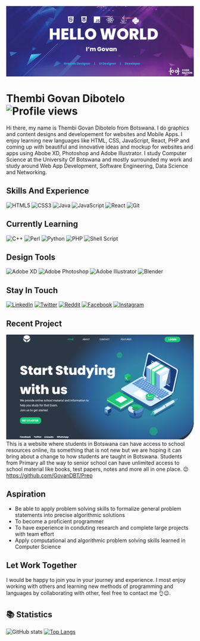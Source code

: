 ![Graphics and UI Designer and Developer](https://github.com/GovanDBT/GovanDBT/blob/main/banner.png)
# Thembi Govan Dibotelo ![Profile views](https://gpvc.arturio.dev/GovanDBT) 
Hi there, my name is Thembi Govan Dibotelo from Botswana. I do graphics and content designs and developement for websites and Mobile Apps. I enjoy learning new languages like HTML, CSS, JavaScript, React, PHP and coming up with beautiful and innovative ideas and mockup for websites and apps using Abobe XD, Photoshop and Adobe Illustrator. I study Computer Science at the University Of Botswana and mostly surrounded my work and study around Web App Development, Software Engineering, Data Science and Networking.

## Skills And Experience
![HTML5](https://img.shields.io/badge/html5-%23E34F26.svg?style=for-the-badge&logo=html5&logoColor=white)
![CSS3](https://img.shields.io/badge/css3-%231572B6.svg?style=for-the-badge&logo=css3&logoColor=white)
![Java](https://img.shields.io/badge/java-%23ED8B00.svg?style=for-the-badge&logo=java&logoColor=white)
![JavaScript](https://img.shields.io/badge/javascript-%23323330.svg?style=for-the-badge&logo=javascript&logoColor=%23F7DF1E)
![React](https://img.shields.io/badge/react-%2320232a.svg?style=for-the-badge&logo=react&logoColor=%2361DAFB)
![Git](https://img.shields.io/badge/git-%23F05033.svg?style=for-the-badge&logo=git&logoColor=white)

## Currently Learning
![C++](https://img.shields.io/badge/c++-%2300599C.svg?style=for-the-badge&logo=c%2B%2B&logoColor=white)
![Perl](https://img.shields.io/badge/perl-%2339457E.svg?style=for-the-badge&logo=perl&logoColor=white)
![Python](https://img.shields.io/badge/python-3670A0?style=for-the-badge&logo=python&logoColor=ffdd54)
![PHP](https://img.shields.io/badge/php-%23777BB4.svg?style=for-the-badge&logo=php&logoColor=white)
![Shell Script](https://img.shields.io/badge/shell_script-%23121011.svg?style=for-the-badge&logo=gnu-bash&logoColor=white)

## Design Tools
![Adobe XD](https://img.shields.io/badge/Adobe%20XD-470137?style=for-the-badge&logo=Adobe%20XD&logoColor=#FF61F6)
![Adobe Photoshop](https://img.shields.io/badge/adobe%20photoshop-%2331A8FF.svg?style=for-the-badge&logo=adobe%20photoshop&logoColor=white)
![Adobe Illustrator](https://img.shields.io/badge/adobe%20illustrator-%23FF9A00.svg?style=for-the-badge&logo=adobe%20illustrator&logoColor=white)
![Blender](https://img.shields.io/badge/blender-%23F5792A.svg?style=for-the-badge&logo=blender&logoColor=white)

## Stay In Touch
[![LinkedIn](https://img.shields.io/badge/LinkedIn-Govan_Dibotelo-0e76a8.svg?&style=for-the-badge&logo=linkedin)](https://www.linkedin.com/in/govan-dibotelo-2b84861a6) 
[![Twitter](https://img.shields.io/badge/Twitter-GovanMade-00acee.svg?&style=for-the-badge&logo=twitter)](https://twitter.com/GovanMade) 
[![Reddit](https://img.shields.io/badge/Reddit-GovanLegacy-ff4500.svg?&style=for-the-badge&logo=reddit)](https://reddit.com/u/GovanLegacy) 
[![Facebook](https://img.shields.io/badge/Facebook-Govan_Dibotelo-3b5998.svg?&style=for-the-badge&logo=facebook)](https://www.facebook.com/govan.dibotelo)
[![Instagram](https://img.shields.io/badge/Instagram-govan.legacy-bc2a8d.svg?&style=for-the-badge&logo=instagram)](https://instagram.com/govan.legacy)

## Recent Project
![Current Project](https://github.com/GovanDBT/GovanDBT/blob/main/Screenshot%20(39).png)
 This is a website where students in Botswana can have access to school resources online, its something that is not new but we are hoping it can bring about a change to how students are taught in Botswana. Students from Primary all the way to senior school can have unlimited access to school material like books, test papers, notes and more all in one place.
😉 https://github.com/GovanDBT/Prep

## Aspiration
* Be able to apply problem solving skills to formalize general problem statements into precise algorithmic solutions
* To become a proficient programmer
* To have experience in conduting research and complete large projects with team effort
* Apply computational and algorithmic problem solving skills learned in Computer Science

## Let Work Together
I would be happy to join you in your journey and experience. I most enjoy working with others and learning new methods of programming and languages by collaborating with other, feel free to contact me 👌😉.

## 📚 Statistics
![GitHub stats](https://github-readme-stats.vercel.app/api?username=GovanDBT&show_icons=true) [![Top Langs](https://github-readme-stats.vercel.app/api/top-langs/?username=GovanDBT)](https://github.com/anuraghazra/github-readme-stats)
